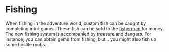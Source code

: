 # Fishing

When fishing in the adventure world, custom fish can be caught by completing mini-games. These fish can be sold to the [fisherman ](../beginner-guide/4.-npc-spoiler.md)for money. The new fishing system is accompanied by treasure and dangers. For instance, you can obtain gems from fishing, but... you might also fish up some hostile mobs.
